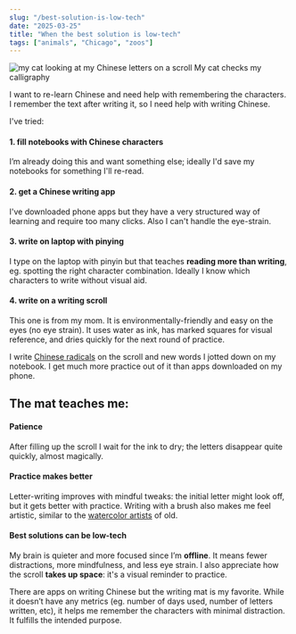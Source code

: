 ```yaml
---
slug: "/best-solution-is-low-tech"
date: "2025-03-25"
title: "When the best solution is low-tech"
tags: ["animals", "Chicago", "zoos"]
---
```


<img src='/cat-calligraphy.png' alt='my cat looking at my Chinese letters on a scroll' />
<span>My cat checks my calligraphy</span>

I want to re-learn Chinese and need help with remembering the characters. I remember the text after writing it, so I need help with writing Chinese.

I've tried:

#### 1. fill notebooks with Chinese characters

I’m already doing this and want something else; ideally I'd save my notebooks for something I'll re-read.

#### 2. get a Chinese writing app

I've downloaded phone apps but they have a very structured way of learning and require too many clicks. Also I can't handle the eye-strain.

#### 3. write on laptop with pinying

I type on the laptop with pinyin but that teaches **reading more than writing**, eg. spotting the right character combination. Ideally I know which characters to write without visual aid.

#### 4. write on a writing scroll

This one is from my mom. It is environmentally-friendly and easy on the eyes (no eye strain). It uses water as ink, has marked squares for visual reference, and dries quickly for the next round of practice.

I write [Chinese radicals](https://en.wikipedia.org/wiki/Chinese_character_radicals) on the scroll and new words I jotted down on my notebook. I get much more practice out of it than apps downloaded on my phone.

## The mat teaches me:

#### Patience

After filling up the scroll I wait for the ink to dry; the letters disappear quite quickly, almost magically.

#### Practice makes better

Letter-writing improves with mindful tweaks: the initial letter might look off, but it gets better with practice. Writing with a brush also makes me feel artistic, similar to the [watercolor artists](https://en.wikipedia.org/wiki/Chinese_painting) of old.

#### Best solutions can be low-tech

My brain is quieter and more focused since I’m **offline**. It means fewer distractions, more mindfulness, and less eye strain. I also appreciate how the scroll **takes up space**: it's a visual reminder to practice.

There are apps on writing Chinese but the writing mat is my favorite. While it doesn’t have any metrics (eg. number of days used, number of letters written, etc), it helps me remember the characters with minimal distraction. It fulfills the intended purpose.
